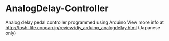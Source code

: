 # AnalogDelay-Controller
 Analog delay pedal controller programmed using Arduino
 View more info at http://toshi.life.coocan.jp/review/diy_arduino_analogdelay.html (Japanese only)
